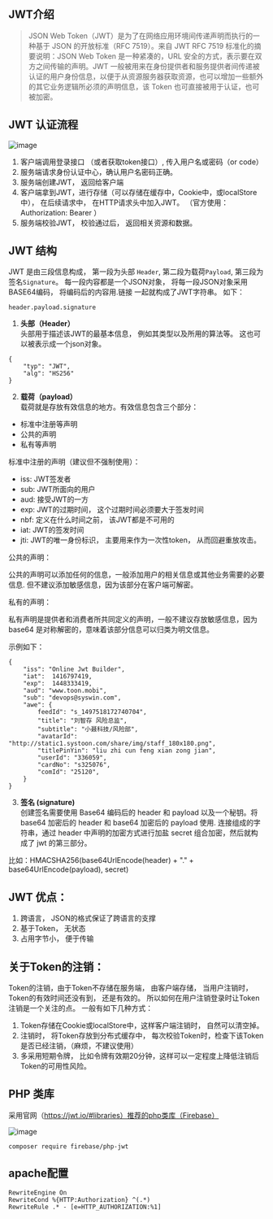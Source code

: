 ## JWT介绍
> JSON Web Token（JWT）是为了在网络应用环境间传递声明而执行的一种基于 JSON 的开放标准（RFC 7519）。来自 JWT RFC 7519 标准化的摘要说明：JSON Web Token 是一种紧凑的，URL 安全的方式，表示要在双方之间传输的声明。JWT 一般被用来在身份提供者和服务提供者间传递被认证的用户身份信息，以便于从资源服务器获取资源，也可以增加一些额外的其它业务逻辑所必须的声明信息，该 Token 也可直接被用于认证，也可被加密。

## JWT 认证流程
![image](https://cdn.auth0.com/content/jwt/jwt-diagram.png)

1. 客户端调用登录接口 （或者获取token接口）, 传入用户名或密码（or code）
2. 服务端请求身份认证中心，确认用户名密码正确。
3. 服务端创建JWT， 返回给客户端
4. 客户端拿到JWT，进行存储（可以存储在缓存中，Cookie中，或localStore中）， 在后续请求中， 在HTTP请求头中加入JWT。 （官方使用： Authorization: Bearer <token>）
5. 服务端校验JWT， 校验通过后， 返回相关资源和数据。


## JWT 结构
JWT 是由三段信息构成， 第一段为头部 `Header`, 第二段为载荷`Payload`, 第三段为签名`Signature`。 每一段内容都是一个JSON对象， 将每一段JSON对象采用BASE64编码， 将编码后的内容用.链接 一起就构成了JWT字符串。 如下：
   
```
header.payload.signature
```

1. **头部（Header）**   
 头部用于描述该JWT的最基本信息， 例如其类型以及所用的算法等。 这也可以被表示成一个json对象。
 
```code
{
    "typ": "JWT",
    "alg": "HS256"
}
```

2. **载荷（payload）**   
 载荷就是存放有效信息的地方。有效信息包含三个部分：  
 - 标准中注册等声明
 - 公共的声明
 - 私有等声明 
 
标准中注册的声明（建议但不强制使用）：    

- iss:  JWT签发者
- sub:  JWT所面向的用户	
- aud:  接受JWT的一方
- exp:  JWT的过期时间， 这个过期时间必须要大于签发时间
- nbf:  定义在什么时间之前， 该JWT都是不可用的
- iat:  JWT的签发时间
- jti:  JWT的唯一身份标识， 主要用来作为一次性token， 从而回避重放攻击。   


公共的声明：

公共的声明可以添加任何的信息，一般添加用户的相关信息或其他业务需要的必要信息. 但不建议添加敏感信息，因为该部分在客户端可解密。

私有的声明：  

私有声明是提供者和消费者所共同定义的声明，一般不建议存放敏感信息，因为 base64 是对称解密的，意味着该部分信息可以归类为明文信息。

示例如下：
  
```code
{
    "iss": "Online Jwt Builder",
    "iat":  1416797419,
    "exp":  1448333419,
    "aud": "www.toon.mobi",
    "sub": "devops@syswin.com",
    "awe": { 
        feedId": "s_1497518172740704",
        "title": "刘智存 风险总监",
        "subtitle": "小聂科技/风险部",
        "avatarId": "http://static1.systoon.com/share/img/staff_180x180.png",
        "titlePinYin": "liu zhi cun feng xian zong jian",
        "userId": "336059",
        "cardNo": "s325076",
        "comId": "25120",
    }
}
```

3. **签名 (signature)**  
创建签名需要使用 Base64 编码后的 header 和 payload 以及一个秘钥。将 base64 加密后的 header 和 base64 加密后的 payload 使用. 连接组成的字符串，通过 header 中声明的加密方式进行加盐 secret 组合加密，然后就构成了 jwt 的第三部分。


比如：HMACSHA256(base64UrlEncode(header) + "." + base64UrlEncode(payload), secret)

## JWT 优点：
1. 跨语言， JSON的格式保证了跨语言的支撑
2. 基于Token， 无状态 
3. 占用字节小， 便于传输

## 关于Token的注销：
Token的注销，由于Token不存储在服务端， 由客户端存储， 当用户注销时， Token的有效时间还没有到， 还是有效的。 所以如何在用户注销登录时让Token注销是一个关注的点。 一般有如下几种方式： 
  
1. Token存储在Cookie或localStore中，这样客户端注销时， 自然可以清空掉。
2. 注销时， 将Token存放到分布式缓存中， 每次校验Token时，检查下该Token是否已经注销，（麻烦，不建议使用）
3. 多采用短期令牌， 比如令牌有效期20分钟，这样可以一定程度上降低注销后Token的可用性风险。


## PHP 类库
采用官网（https://jwt.io/#libraries）推荐的php类库（Firebase）    
 
 ![image](http://oetghrmbm.bkt.clouddn.com/firebase.png)
 
```code
composer require firebase/php-jwt
```

## apache配置
```code
RewriteEngine On
RewriteCond %{HTTP:Authorization} ^(.*)
RewriteRule .* - [e=HTTP_AUTHORIZATION:%1]
```

